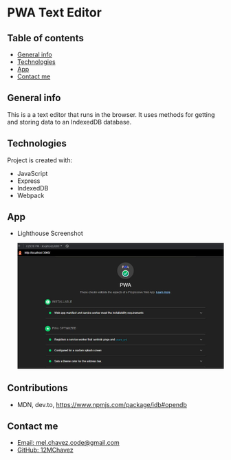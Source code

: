 # PWA Text Editor

## Table of contents

- [General info](#general-info)
- [Technologies](#technologies)
- [App](#app)
- [Contact me](#contact-me)

## General info

This is a a text editor that runs in the browser. It uses methods for getting and storing data to an IndexedDB database.

## Technologies

Project is created with:

- JavaScript
- Express
- IndexedDB
- Webpack

## App

- Lighthouse Screenshot

  ![Screenshot](./images/lighthouse.JPG)

## Contributions

- MDN, dev.to, https://www.npmjs.com/package/idb#opendb

## Contact me

- [Email: mel.chavez.code@gmail.com](mailto:mel.chavez.code@gmail.com)
- [GitHub: 12MChavez](https://github.com/12MChavez)
